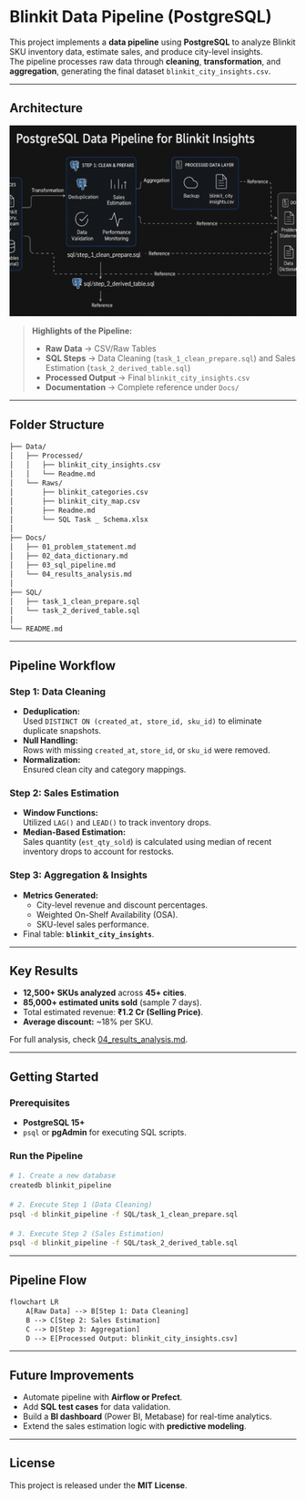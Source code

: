 # Blinkit Data Pipeline (PostgreSQL)

This project implements a **data pipeline** using **PostgreSQL** to analyze Blinkit SKU inventory data, estimate sales, and produce city-level insights.  
The pipeline processes raw data through **cleaning**, **transformation**, and **aggregation**, generating the final dataset `blinkit_city_insights.csv`.

---

## **Architecture**

<!-- Placeholder for architecture diagram -->
![Pipeline Architecture](assets/postgresql_pipeline_architecture.png)

> **Highlights of the Pipeline:**  
> - **Raw Data** → CSV/Raw Tables  
> - **SQL Steps** → Data Cleaning (`task_1_clean_prepare.sql`) and Sales Estimation (`task_2_derived_table.sql`)  
> - **Processed Output** → Final `blinkit_city_insights.csv`  
> - **Documentation** → Complete reference under `Docs/`

---

## **Folder Structure**

```
├── Data/
│   ├── Processed/
│   │   ├── blinkit_city_insights.csv
│   │   └── Readme.md
│   └── Raws/
│       ├── blinkit_categories.csv
│       ├── blinkit_city_map.csv
│       ├── Readme.md
│       └── SQL Task _ Schema.xlsx
│
├── Docs/
│   ├── 01_problem_statement.md
│   ├── 02_data_dictionary.md
│   ├── 03_sql_pipeline.md
│   └── 04_results_analysis.md
│
├── SQL/
│   ├── task_1_clean_prepare.sql
│   └── task_2_derived_table.sql
│
└── README.md
```

---

## **Pipeline Workflow**

### **Step 1: Data Cleaning**  
- **Deduplication:**  
  Used `DISTINCT ON (created_at, store_id, sku_id)` to eliminate duplicate snapshots.  
- **Null Handling:**  
  Rows with missing `created_at`, `store_id`, or `sku_id` were removed.  
- **Normalization:**  
  Ensured clean city and category mappings.

### **Step 2: Sales Estimation**  
- **Window Functions:**  
  Utilized `LAG()` and `LEAD()` to track inventory drops.  
- **Median-Based Estimation:**  
  Sales quantity (`est_qty_sold`) is calculated using median of recent inventory drops to account for restocks.

### **Step 3: Aggregation & Insights**  
- **Metrics Generated:**  
  - City-level revenue and discount percentages.  
  - Weighted On-Shelf Availability (OSA).  
  - SKU-level sales performance.  
- Final table: **`blinkit_city_insights`**.

---

## **Key Results**

- **12,500+ SKUs analyzed** across **45+ cities**.  
- **85,000+ estimated units sold** (sample 7 days).  
- Total estimated revenue: **₹1.2 Cr (Selling Price)**.  
- **Average discount:** ~18% per SKU.

For full analysis, check [04_results_analysis.md](Docs/04_results_analysis.md).

---

## **Getting Started**

### **Prerequisites**
- **PostgreSQL 15+**
- `psql` or **pgAdmin** for executing SQL scripts.

### **Run the Pipeline**
```bash
# 1. Create a new database
createdb blinkit_pipeline

# 2. Execute Step 1 (Data Cleaning)
psql -d blinkit_pipeline -f SQL/task_1_clean_prepare.sql

# 3. Execute Step 2 (Sales Estimation)
psql -d blinkit_pipeline -f SQL/task_2_derived_table.sql
```

---

## **Pipeline Flow**

```mermaid
flowchart LR
    A[Raw Data] --> B[Step 1: Data Cleaning]
    B --> C[Step 2: Sales Estimation]
    C --> D[Step 3: Aggregation]
    D --> E[Processed Output: blinkit_city_insights.csv]
```

---

## **Future Improvements**

* Automate pipeline with **Airflow or Prefect**.
* Add **SQL test cases** for data validation.
* Build a **BI dashboard** (Power BI, Metabase) for real-time analytics.
* Extend the sales estimation logic with **predictive modeling**.

---

## **License**

This project is released under the **MIT License**.
